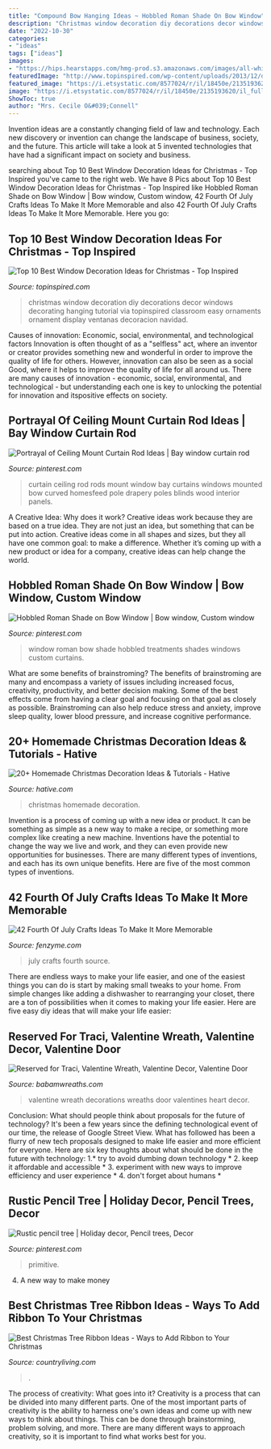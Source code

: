 ```yaml
---
title: "Compound Bow Hanging Ideas ~ Hobbled Roman Shade On Bow Window"
description: "Christmas window decoration diy decorations decor windows decorating hanging tutorial via topinspired classroom easy ornaments ornament display ventanas decoracion navidad"
date: "2022-10-30"
categories:
- "ideas"
tags: ["ideas"]
images:
- "https://hips.hearstapps.com/hmg-prod.s3.amazonaws.com/images/all-white-christmas-tree-with-ribbon-and-bows-1565822379.jpg?crop=0.668xw:1.00xh;0.177xw,0&amp;resize=480:*"
featuredImage: "http://www.topinspired.com/wp-content/uploads/2013/12/diy-christmas-window-decoration_05.jpg"
featured_image: "https://i.etsystatic.com/8577024/r/il/18450e/2135193620/il_fullxfull.2135193620_hxf4.jpg"
image: "https://i.etsystatic.com/8577024/r/il/18450e/2135193620/il_fullxfull.2135193620_hxf4.jpg"
ShowToc: true
author: "Mrs. Cecile O&#039;Connell"
---
```



Invention ideas are a constantly changing field of law and technology. Each new discovery or invention can change the landscape of business, society, and the future. This article will take a look at 5 invented technologies that have had a significant impact on society and business.

	

		
searching about Top 10 Best Window Decoration Ideas for Christmas - Top Inspired you've came to the right web. We have 8 Pics about Top 10 Best Window Decoration Ideas for Christmas - Top Inspired like Hobbled Roman Shade on Bow Window | Bow window, Custom window, 42 Fourth Of July Crafts Ideas To Make It More Memorable and also 42 Fourth Of July Crafts Ideas To Make It More Memorable. Here you go:
		
    
## Top 10 Best Window Decoration Ideas For Christmas - Top Inspired

<img loading=lazy src="http://www.topinspired.com/wp-content/uploads/2013/12/diy-christmas-window-decoration_05.jpg" onerror="this.onerror=null;this.src='https://tse3.mm.bing.net/th?id=OIP.FG8bzRtiEkTTsyiP-FJpagHaFj&amp;pid=15.1';" alt="Top 10 Best Window Decoration Ideas for Christmas - Top Inspired">

_Source: topinspired.com_

>christmas window decoration diy decorations decor windows decorating hanging tutorial via topinspired classroom easy ornaments ornament display ventanas decoracion navidad. 

	

Causes of innovation: Economic, social, environmental, and technological factors
Innovation is often thought of as a "selfless" act, where an inventor or creator provides something new and wonderful in order to improve the quality of life for others. However, innovation can also be seen as a social Good, where it helps to improve the quality of life for all around us. There are many causes of innovation - economic, social, environmental, and technological - but understanding each one is key to unlocking the potential for innovation and itspositive effects on society.

    
## Portrayal Of Ceiling Mount Curtain Rod Ideas | Bay Window Curtain Rod

<img loading=lazy src="https://i.pinimg.com/736x/9d/31/4f/9d314f6866eaadffa4679c22af8b1b38--ceiling-mount-curtain-rods-bay-window-curtain-rod.jpg" onerror="this.onerror=null;this.src='https://tse4.mm.bing.net/th?id=OIP.6b3oSpwoXagnmPu4gdjggwEgDY&amp;pid=15.1';" alt="Portrayal of Ceiling Mount Curtain Rod Ideas | Bay window curtain rod">

_Source: pinterest.com_

>curtain ceiling rod rods mount window bay curtains windows mounted bow curved homesfeed pole drapery poles blinds wood interior panels. 

	

A Creative Idea: Why does it work?
Creative ideas work because they are based on a true idea. They are not just an idea, but something that can be put into action. Creative ideas come in all shapes and sizes, but they all have one common goal: to make a difference. Whether it’s coming up with a new product or idea for a company, creative ideas can help change the world.

    
## Hobbled Roman Shade On Bow Window | Bow Window, Custom Window

<img loading=lazy src="https://i.pinimg.com/736x/ec/ce/6b/ecce6b2f2e82e7ab05497f56316a9f79.jpg" onerror="this.onerror=null;this.src='https://tse1.mm.bing.net/th?id=OIP.mbD3eUMHdm0rsRNpK2hmeAHaK4&amp;pid=15.1';" alt="Hobbled Roman Shade on Bow Window | Bow window, Custom window">

_Source: pinterest.com_

>window roman bow shade hobbled treatments shades windows custom curtains. 

	

What are some benefits of brainstroming?
The benefits of brainstroming are many and encompass a variety of issues including increased focus, creativity, productivity, and better decision making. Some of the best effects come from having a clear goal and focusing on that goal as closely as possible. Brainstroming can also help reduce stress and anxiety, improve sleep quality, lower blood pressure, and increase cognitive performance.

    
## 20+ Homemade Christmas Decoration Ideas &amp; Tutorials - Hative

<img loading=lazy src="https://hative.com/wp-content/uploads/2015/11/12-homemade-christmas-decoration-ideas.jpg" onerror="this.onerror=null;this.src='https://tse2.mm.bing.net/th?id=OIP.PTmxyRQperv9ROKBGr-4pQHaLH&amp;pid=15.1';" alt="20+ Homemade Christmas Decoration Ideas &amp; Tutorials - Hative">

_Source: hative.com_

>christmas homemade decoration. 

	

Invention is a process of coming up with a new idea or product. It can be something as simple as a new way to make a recipe, or something more complex like creating a new machine. Inventions have the potential to change the way we live and work, and they can even provide new opportunities for businesses. There are many different types of inventions, and each has its own unique benefits. Here are five of the most common types of inventions.

    
## 42 Fourth Of July Crafts Ideas To Make It More Memorable

<img loading=lazy src="http://www.fenzyme.com/wp-content/uploads/2017/06/Fourth-Of-July-Crafts-Ideas0061.jpg" onerror="this.onerror=null;this.src='https://tse2.mm.bing.net/th?id=OIP.xA-DIZR8TOswAWrCECPuzgHaMB&amp;pid=15.1';" alt="42 Fourth Of July Crafts Ideas To Make It More Memorable">

_Source: fenzyme.com_

>july crafts fourth source. 

	

There are endless ways to make your life easier, and one of the easiest things you can do is start by making small tweaks to your home. From simple changes like adding a dishwasher to rearranging your closet, there are a ton of possibilities when it comes to making your life easier. Here are five easy diy ideas that will make your life easier: 

    
## Reserved For Traci, Valentine Wreath, Valentine Decor, Valentine Door

<img loading=lazy src="https://i.etsystatic.com/8577024/r/il/18450e/2135193620/il_fullxfull.2135193620_hxf4.jpg" onerror="this.onerror=null;this.src='https://tse4.mm.bing.net/th?id=OIP.th-UWjBfAO5hQwdObfqAZQHaQI&amp;pid=15.1';" alt="Reserved for Traci, Valentine Wreath, Valentine Decor, Valentine Door">

_Source: babamwreaths.com_

>valentine wreath decorations wreaths door valentines heart decor. 

	

Conclusion: What should people think about proposals for the future of technology?
It's been a few years since the defining technological event of our time, the release of Google Street View. What has followed has been a flurry of new tech proposals designed to make life easier and more efficient for everyone. Here are six key thoughts about what should be done in the future with technology: 
1.* try to avoid dumbing down technology *
2. keep it affordable and accessible *
3. experiment with new ways to improve efficiency and user experience *
4. don't forget about humans *

    
## Rustic Pencil Tree | Holiday Decor, Pencil Trees, Decor

<img loading=lazy src="https://i.pinimg.com/736x/24/06/77/2406772c49576f4b6f7ab787111a13e3.jpg" onerror="this.onerror=null;this.src='https://tse3.mm.bing.net/th?id=OIP.QH0uX8Zx6kuHrnBSG_RaNwHaRb&amp;pid=15.1';" alt="Rustic pencil tree | Holiday decor, Pencil trees, Decor">

_Source: pinterest.com_

>primitive. 

	

4. A new way to make money 

    
## Best Christmas Tree Ribbon Ideas - Ways To Add Ribbon To Your Christmas

<img loading=lazy src="https://hips.hearstapps.com/hmg-prod.s3.amazonaws.com/images/all-white-christmas-tree-with-ribbon-and-bows-1565822379.jpg?crop=0.668xw:1.00xh;0.177xw,0&amp;resize=480:*" onerror="this.onerror=null;this.src='https://tse3.mm.bing.net/th?id=OIP.OE_ZbhuxuOKCkylxk5MW3gHaLH&amp;pid=15.1';" alt="Best Christmas Tree Ribbon Ideas - Ways to Add Ribbon to Your Christmas">

_Source: countryliving.com_

>. 

	

The process of creativity: What goes into it?
Creativity is a process that can be divided into many different parts. One of the most important parts of creativity is the ability to harness one's own ideas and come up with new ways to think about things. This can be done through brainstorming, problem solving, and more. There are many different ways to approach creativity, so it is important to find what works best for you.

